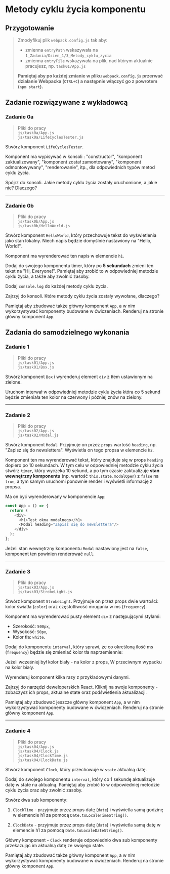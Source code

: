 # Metody cyklu życia komponentu

## Przygotowanie
> Zmodyfikuj plik `webpack.config.js` tak aby:
> - zmienna `entryPath` wskazywała na `1_Zadania/Dzien_1/3_Metody_cyklu_zycia`
> - zmienna `entryFile` wskazywała na plik, nad którym aktualnie pracujesz, np. `task01/App.js`
>
> **Pamiętaj aby po każdej zmianie w pliku `webpack.config.js` przerwać działanie Webpacka (`CTRL+C`) a następnie włączyć go z powrotem (`npm start`).**


## Zadanie rozwiązywane z wykładowcą

### Zadanie 0a

> Pliki do pracy  
> `js/task0a/App.js`  
> `js/task0a/LifeCyclesTester.js`

Stwórz komponent `LifeCyclesTester`.

Komponent ma wypisywać w konsoli : "constructor", "komponent zaktualizowany", "komponent został zamontowany", "komponent odmontowywany", "renderowanie", itp., dla odpowiednich typów metod cyklu życia.

Spójrz do konsoli. Jakie metody cyklu życia zostały uruchomione, a jakie nie? Dlaczego?

---

### Zadanie 0b

> Pliki do pracy  
> `js/task0b/App.js`  
> `js/task0b/HelloWorld.js`

Stwórz komponent `HelloWorld`, który przechowuje tekst do wyświetlenia jako stan lokalny. Niech napis będzie domyślnie nastawiony na "Hello, World!".

Komponent ma wyrenderować ten napis w elemencie `h1`.

Dodaj do swojego komponentu timer, który po **5 sekundach** zmieni ten tekst na "Hi, Everyone!". Pamiętaj aby zrobić to w odpowiedniej metodzie cyklu życia, a także aby zwolnić zasoby.

Dodaj `console.log` do każdej metody cyklu życia.

Zajrzyj do konsoli. Które metody cyklu życia zostały wywołane, dlaczego?

Pamiętaj aby zbudować także główny komponent `App`, a w nim wykorzystywać komponenty budowane w ćwiczeniach. Renderuj na stronie główny komponent `App`.


## Zadania do samodzielnego wykonania

### Zadanie 1 

> Pliki do pracy  
> `js/task01/App.js`  
> `js/task01/Box.js`

Stwórz komponent `Box` i wyrenderuj element ```div``` z tłem ustawionym na zielone.

Uruchom interwał w odpowiedniej metodzie cyklu życia która co 5 sekund będzie zmieniała ten kolor na czerwony i później znów na zielony.

---

### Zadanie 2

> Pliki do pracy  
> `js/task02/App.js`  
> `js/task02/Modal.js`

Stwórz komponent `Modal`. Przyjmuje on przez `props` wartość `heading`, np. "Zapisz się do newslettera". Wyświetla on tego propsa w elemencie `h2`.

Komponent ten ma wyrenderować tekst, który znajduje się w props `heading` dopiero po 10 sekundach. W tym celu w odpowiedniej metodzie cyklu życia stwórz `timer`, który wyczeka 10 sekund, a po tym czasie zaktualizuje **stan wewnętrzny komponentu** (np. wartość `this.state.modalOpen`) z `false` na `true`, a tym samym uruchomi ponownie render i wyświetli informację z propsa.

Ma on być wyrenderowany w komponencie `App`:

```js
const App = () => {
  return (
    <div>
      <h1>Test okna modalnego</h1>
      <Modal heading="Zapisz się do newslettera"/>
    </div>
  );
};
```

Jeżeli stan wewnętrzny komponentu `Modal` nastawiony jest na `false`, komponent ten powinien renderować `null`.

---

### Zadanie 3

> Pliki do pracy  
> `js/task03/App.js`  
> `js/task03/StrobeLight.js`

Stwórz komponent `StrobeLight`. Przyjmuje on przez props dwie wartości: kolor światła (`color`) oraz częstotliwość mrugania w ms (`frequency`).

Komponent ma wyrenderować pusty element `div` z następującymi stylami:

- Szerokość: `500px`,
- Wysokość: `50px`,
- Kolor tła: `white`.

Dodaj do komponentu `interval`, który sprawi, że co określoną ilość ms (`frequency`) będzie się zmieniać kolor tła naprzemiennie:

Jeżeli wcześniej był kolor biały - na kolor z props,
W przeciwnym wypadku na kolor biały.

Wyrenderuj komponent kilka razy z przykładowymi danymi.

Zajrzyj do narzędzi deweloperskich React. Kliknij na swoje komponenty - zobaczysz ich props, aktualne state oraz podświetlenia aktualizacji.

Pamiętaj aby zbudować jeszcze główny komponent `App`, a w nim wykorzystywać komponenty budowane w ćwiczeniach. Renderuj na stronie główny komponent `App`.

---

### Zadanie 4

> Pliki do pracy  
> `js/task04/App.js`  
> `js/task04/Clock.js`  
> `js/task04/ClockTime.js`  
> `js/task04/ClockDate.js`

Stwórz komponent `Clock`, który przechowuje w `state` aktualną datę.

Dodaj do swojego komponentu `interval`, który co 1 sekundę aktualizuje datę w state na aktualną. Pamiętaj aby zrobić to w odpowiedniej metodzie cyklu życia oraz aby zwolnić zasoby.

Stwórz dwa sub komponenty:

1. `ClockTime` - przyjmuje przez props datę (`date`) i wyświetla samą godzinę w elemencie h1 za pomocą `Date.toLocaleTimeString()`.

2. `ClockDate` - przyjmuje przez props datę (`date`) i wyświetla samą datę w elemencie h1 za pomocą `Date.toLocaleDateString()`.

Główny komponent - `Clock` renderuje odpowiednio dwa sub komponenty przekazując im aktualną datę ze swojego state.

Pamiętaj aby zbudować także główny komponent `App`, a w nim wykorzystywać komponenty budowane w ćwiczeniach. Renderuj na stronie główny komponent `App`.
